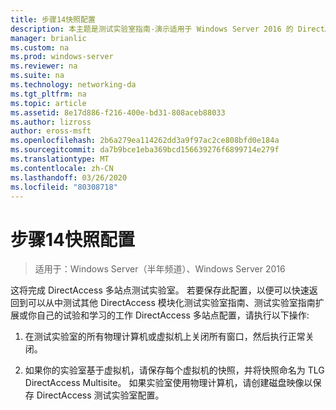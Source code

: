 ```yaml
---
title: 步骤14快照配置
description: 本主题是测试实验室指南-演示适用于 Windows Server 2016 的 DirectAccess 多站点部署的一部分
manager: brianlic
ms.custom: na
ms.prod: windows-server
ms.reviewer: na
ms.suite: na
ms.technology: networking-da
ms.tgt_pltfrm: na
ms.topic: article
ms.assetid: 8e17d886-f216-400e-bd31-808aceb88033
ms.author: lizross
author: eross-msft
ms.openlocfilehash: 2b6a279ea114262dd3a9f97ac2ce808bfd0e184a
ms.sourcegitcommit: da7b9bce1eba369bcd156639276f6899714e279f
ms.translationtype: MT
ms.contentlocale: zh-CN
ms.lasthandoff: 03/26/2020
ms.locfileid: "80308718"
---
```

# <a name="step-14-snapshot-the-configuration"></a>步骤14快照配置

>适用于：Windows Server（半年频道）、Windows Server 2016

这将完成 DirectAccess 多站点测试实验室。 若要保存此配置，以便可以快速返回到可以从中测试其他 DirectAccess 模块化测试实验室指南、测试实验室指南扩展或你自己的试验和学习的工作 DirectAccess 多站点配置，请执行以下操作:  
  
1.  在测试实验室的所有物理计算机或虚拟机上关闭所有窗口，然后执行正常关闭。  
  
2.  如果你的实验室基于虚拟机，请保存每个虚拟机的快照，并将快照命名为 TLG DirectAccess Multisite。 如果实验室使用物理计算机，请创建磁盘映像以保存 DirectAccess 测试实验室配置。  
  



